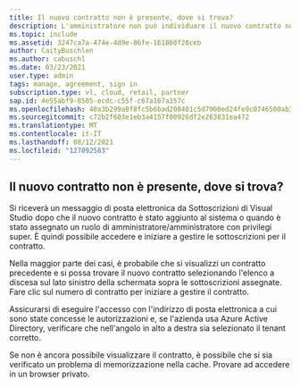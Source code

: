 ```yaml
---
title: Il nuovo contratto non è presente, dove si trova?
description: L'amministratore non può individuare il nuovo contratto nel portale
ms.topic: include
ms.assetid: 3247ca7a-474e-4d9e-86fe-161860f20ceb
author: CaityBuschlen
ms.author: cabuschl
ms.date: 03/23/2021
user.type: admin
tags: manage, agreement, sign in
subscription.type: vl, cloud, retail, partner
sap.id: 4e55abf9-8505-ecdc-c55f-c67a167a357c
ms.openlocfilehash: 40a3b299a8f8fc5b6bad208401c5d7900ed24fe9c0746500ab3b626bd926ccbe
ms.sourcegitcommit: c72b2f603e1eb3a4157f00926df2e263831ea472
ms.translationtype: MT
ms.contentlocale: it-IT
ms.lasthandoff: 08/12/2021
ms.locfileid: "127892583"
---
```

## <a name="my-new-agreement-is-missing-where-is-it"></a>Il nuovo contratto non è presente, dove si trova?
Si riceverà un messaggio di posta elettronica da Sottoscrizioni di Visual Studio dopo che il nuovo contratto è stato aggiunto al sistema o quando è stato assegnato un ruolo di amministratore/amministratore con privilegi super. È quindi possibile accedere e iniziare a gestire le sottoscrizioni per il contratto. 

Nella maggior parte dei casi, è probabile che si visualizzi un contratto precedente e si possa trovare il nuovo contratto selezionando l'elenco a discesa sul lato sinistro della schermata sopra le sottoscrizioni assegnate. Fare clic sul numero di contratto per iniziare a gestire il contratto.

Assicurarsi di eseguire l'accesso con l'indirizzo di posta elettronica a cui sono state concesse le autorizzazioni e, se l'azienda usa Azure Active Directory, verificare che nell'angolo in alto a destra sia selezionato il tenant corretto. 

Se non è ancora possibile visualizzare il contratto, è possibile che si sia verificato un problema di memorizzazione nella cache. Provare ad accedere in un browser privato.
